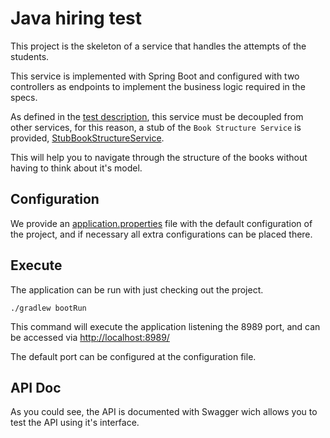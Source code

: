# Java hiring test

This project is the skeleton of a service that handles the attempts of the students.

This service is implemented with Spring Boot and configured with two controllers as endpoints
 to implement the business logic required in the specs.

As defined in the [test description](Java-back-end-engineer-test-Contents.pdf), this service must be decoupled from other services, 
for this reason, a stub of the `Book Structure Service` is provided, [StubBookStructureService](src/main/java/com/vicensvives/digital/javahiringtest/services/bookstructure/StubBookStructureService.java).

This will help you to navigate through the structure of the books without having to think about it's model.


## Configuration

We provide an [application.properties](src/main/resources/application.properties) file with the default configuration of the project,
and if necessary all extra configurations can be placed there.


## Execute
The application can be run with just checking out the project.

```
./gradlew bootRun
```

This command will execute the application listening the 8989 port, and can be accessed via [http://localhost:8989/](http://localhost:8989/)

The default port can be configured at the configuration file.

## API Doc

As you could see, the API is documented with Swagger wich allows you to test the API using it's interface.
